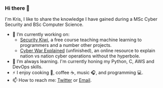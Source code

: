 ### Hi there 👋

I'm Kris, I like to share the knowledge I have gained during a MSc Cyber Security and BSc Computer Science.

- 🔭 I’m currently working on:
  - [Security Kiwi](https://security.kiwi), a free course teaching machine learning to programmers and a number other projects.
  - [Cyber War Explained](https://github.com/krisbolton/cyber-warfare-explained) (unfinished), an online resource to explain nation vs nation cyber operations without the hyperbole.
- 🌱 I’m always learning. I'm currently honing my Python, C, AWS and DevOps skills.
- ⚡ I enjoy cooking :stew:, coffee :coffee:, music :headphones:, and programming :computer:.
- 📫 How to reach me: [Twitter](https://twitter.com/KrisBolton) or [Email](https://krisbolton.com/contact/).
